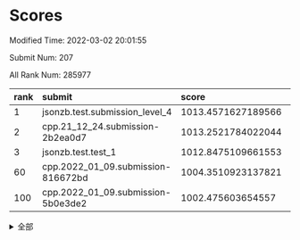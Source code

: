 # Scores

Modified Time: 2022-03-02 20:01:55

Submit Num: 207

All Rank Num: 285977

| rank |               submit               |       score        |       sigma        | pk_num |
| :--- | :--------------------------------- | :----------------- | :----------------- | :----- |
| 1    | jsonzb.test.submission_level_4     | 1013.4571627189566 | 0.8242499260912155 | 5525   |
| 2    | cpp.21_12_24.submission-2b2ea0d7   | 1013.2521784022044 | 0.7889572588838872 | 5527   |
| 3    | jsonzb.test.test_1                 | 1012.8475109661553 | 0.8158328691577632 | 5520   |
| 60   | cpp.2022_01_09.submission-816672bd | 1004.3510923137821 | 0.7214805791965316 | 5525   |
| 100  | cpp.2022_01_09.submission-5b0e3de2 | 1002.475603654557  | 0.7093510096753304 | 5531   |


<details>
<summary>全部</summary>

| rank |                 submit                 |       score        |       sigma        | pk_num |
| :--- | :------------------------------------- | :----------------- | :----------------- | :----- |
| 1    | jsonzb.test.submission_level_4         | 1013.4571627189566 | 0.8242499260912155 | 5525   |
| 2    | cpp.21_12_24.submission-2b2ea0d7       | 1013.2521784022044 | 0.7889572588838872 | 5527   |
| 3    | jsonzb.test.test_1                     | 1012.8475109661553 | 0.8158328691577632 | 5520   |
| 4    | gobigger.level_3.submission_level_3_1  | 1011.5816398598217 | 0.7973506813274147 | 5526   |
| 5    | gobigger.level_3.submission_level_3_7  | 1011.4071604311692 | 0.7755370255362859 | 5525   |
| 6    | gobigger.level_3.submission_level_3_20 | 1011.3593401484865 | 0.7888121997008625 | 5520   |
| 7    | gobigger.level_3.submission_level_3_42 | 1011.3047562206837 | 0.7580325732953698 | 5529   |
| 8    | gobigger.level_3.submission_level_3_12 | 1011.2943069460832 | 0.8001651599614384 | 5530   |
| 9    | gobigger.level_3.submission_level_3_19 | 1011.1183113773925 | 0.7751671148871224 | 5524   |
| 10   | gobigger.level_3.submission_level_3_28 | 1011.0454590129502 | 0.7692433788450874 | 5521   |
| 11   | gobigger.level_3.submission_level_3_45 | 1011.0352168296617 | 0.7797121949852318 | 5524   |
| 12   | gobigger.level_3.submission_level_3_5  | 1011.0197367047303 | 0.7800558746731384 | 5527   |
| 13   | gobigger.level_3.submission_level_3_35 | 1010.8684863159476 | 0.7866210485771844 | 5534   |
| 14   | gobigger.level_3.submission_level_3_34 | 1010.8159848022933 | 0.7808181789739127 | 5530   |
| 15   | gobigger.level_3.submission_level_3_44 | 1010.7791387853725 | 0.759692120924885  | 5526   |
| 16   | gobigger.level_3.submission_level_3_48 | 1010.6805847880518 | 0.771962449174908  | 5522   |
| 17   | gobigger.level_3.submission_level_3_25 | 1010.6600289094592 | 0.779798507223045  | 5522   |
| 18   | gobigger.level_3.submission_level_3_9  | 1010.5477036208337 | 0.7856391839508391 | 5525   |
| 19   | gobigger.level_3.submission_level_3_15 | 1010.5390332200994 | 0.7523143606582143 | 5523   |
| 20   | gobigger.level_3.submission_level_3_47 | 1010.5094623701982 | 0.7510663960073201 | 5525   |
| 21   | gobigger.level_3.submission_level_3_8  | 1010.4730789434343 | 0.7946284277370633 | 5529   |
| 22   | gobigger.level_3.submission_level_3_14 | 1010.4714697185776 | 0.7505322063464286 | 5525   |
| 23   | gobigger.level_3.submission_level_3_38 | 1010.4475042797244 | 0.7542509585190277 | 5522   |
| 24   | gobigger.level_3.submission_level_3_24 | 1010.2463094870232 | 0.7657182650946369 | 5526   |
| 25   | gobigger.level_3.submission_level_3_0  | 1010.1832923121751 | 0.7372031132581782 | 5520   |
| 26   | gobigger.level_3.submission_level_3_31 | 1010.1677059150212 | 0.7695974185179841 | 5526   |
| 27   | gobigger.level_3.submission_level_3_49 | 1010.096378382535  | 0.7562798621792423 | 5530   |
| 28   | gobigger.level_3.submission_level_3_32 | 1010.0404361266949 | 0.7474049059804848 | 5522   |
| 29   | gobigger.level_3.submission_level_3_30 | 1010.035112373358  | 0.7514090621584885 | 5522   |
| 30   | gobigger.level_3.submission_level_3_13 | 1010.0152602407074 | 0.758432030583377  | 5531   |
| 31   | gobigger.level_3.submission_level_3_27 | 1009.9916945256603 | 0.765757958956049  | 5526   |
| 32   | gobigger.level_3.submission_level_3_16 | 1009.9858359046344 | 0.7404891285418507 | 5523   |
| 33   | gobigger.level_3.submission_level_3_33 | 1009.9265981881182 | 0.7373940490576614 | 5523   |
| 34   | gobigger.level_3.submission_level_3_39 | 1009.9198844371543 | 0.7569693073860723 | 5527   |
| 35   | gobigger.level_3.submission_level_3_40 | 1009.9057080766561 | 0.7744723611849973 | 5528   |
| 36   | gobigger.level_3.submission_level_3_26 | 1009.8808663083558 | 0.74944420831846   | 5529   |
| 37   | gobigger.level_3.submission_level_3_11 | 1009.8661855709363 | 0.7541232627033354 | 5526   |
| 38   | gobigger.level_3.submission_level_3_10 | 1009.6420158101032 | 0.7640901845226725 | 5528   |
| 39   | gobigger.level_3.submission_level_3_23 | 1009.6202211745479 | 0.7554151897217156 | 5527   |
| 40   | gobigger.level_3.submission_level_3_6  | 1009.5463153099479 | 0.7453574660789299 | 5520   |
| 41   | gobigger.level_3.submission_level_3_2  | 1009.4800070203809 | 0.7425786244382356 | 5527   |
| 42   | gobigger.level_3.submission_level_3_22 | 1009.4483696769012 | 0.7602764318074541 | 5526   |
| 43   | gobigger.level_3.submission_level_3_43 | 1009.4462008206664 | 0.7378830309216644 | 5529   |
| 44   | gobigger.level_3.submission_level_3_37 | 1009.295680307739  | 0.7343411222913703 | 5524   |
| 45   | gobigger.level_3.submission_level_3_3  | 1009.2653319941608 | 0.7464826563312658 | 5524   |
| 46   | gobigger.level_3.submission_level_3_41 | 1009.2396596859446 | 0.752073294339852  | 5525   |
| 47   | gobigger.level_3.submission_level_3_17 | 1009.1669561573813 | 0.7426604537468853 | 5526   |
| 48   | gobigger.level_3.submission_level_3_4  | 1009.1329325323812 | 0.7505894394331548 | 5527   |
| 49   | gobigger.level_3.submission_level_3_36 | 1009.0091323692455 | 0.7728632235659356 | 5525   |
| 50   | gobigger.level_3.submission_level_3_29 | 1008.8875850808507 | 0.742724076882512  | 5517   |
| 51   | gobigger.level_3.submission_level_3_21 | 1008.3465893762456 | 0.7475045392660211 | 5531   |
| 52   | gobigger.level_3.submission_level_3_46 | 1008.2609747271414 | 0.7514779687980369 | 5530   |
| 53   | gobigger.level_3.submission_level_3_18 | 1007.7557658746435 | 0.7521544162375458 | 5525   |
| 54   | gobigger.level_1.submission_level_1_33 | 1005.1565869739336 | 0.7148571964648149 | 5529   |
| 55   | gobigger.level_1.submission_level_1_31 | 1005.0958960449183 | 0.7203720822476496 | 5525   |
| 56   | gobigger.level_1.submission_level_1_4  | 1004.9930452294493 | 0.7167966225754894 | 5525   |
| 57   | gobigger.level_1.submission_level_1_38 | 1004.7905473598753 | 0.7284912851515568 | 5525   |
| 58   | gobigger.level_1.submission_level_1_26 | 1004.5461753410748 | 0.7219002101791423 | 5522   |
| 59   | gobigger.level_1.submission_level_1_2  | 1004.4046020236331 | 0.721042967184038  | 5528   |
| 60   | cpp.2022_01_09.submission-816672bd     | 1004.3510923137821 | 0.7214805791965316 | 5525   |
| 61   | gobigger.level_1.submission_level_1_16 | 1004.2845082158926 | 0.7197359773375281 | 5525   |
| 62   | gobigger.level_1.submission_level_1_12 | 1004.20223344032   | 0.7207495583570828 | 5524   |
| 63   | gobigger.level_1.submission_level_1_39 | 1004.1939661145688 | 0.7203298057182861 | 5525   |
| 64   | gobigger.level_1.submission_level_1_32 | 1004.111618453743  | 0.7187473206053787 | 5525   |
| 65   | gobigger.level_1.submission_level_1_15 | 1004.0978339600765 | 0.7194344647443109 | 5527   |
| 66   | gobigger.level_1.submission_level_1_43 | 1003.9022205195773 | 0.7245186965622386 | 5524   |
| 67   | gobigger.level_1.submission_level_1_24 | 1003.8463205713247 | 0.7216003142044973 | 5527   |
| 68   | gobigger.level_1.submission_level_1_48 | 1003.8278064412328 | 0.71193751559971   | 5527   |
| 69   | gobigger.level_1.submission_level_1_49 | 1003.7800479849735 | 0.718356145550105  | 5526   |
| 70   | gobigger.level_1.submission_level_1_22 | 1003.6955218000992 | 0.7131866579539304 | 5524   |
| 71   | gobigger.level_1.submission_level_1_11 | 1003.6805328004564 | 0.7131701329784713 | 5523   |
| 72   | gobigger.level_1.submission_level_1_19 | 1003.6454727696354 | 0.7228384137472776 | 5524   |
| 73   | gobigger.level_1.submission_level_1_14 | 1003.6392047531076 | 0.7294383269590083 | 5527   |
| 74   | gobigger.level_1.submission_level_1_44 | 1003.5236384705295 | 0.7176070284075466 | 5528   |
| 75   | gobigger.level_1.submission_level_1_46 | 1003.3575581979509 | 0.7134107103096989 | 5524   |
| 76   | gobigger.level_1.submission_level_1_8  | 1003.2944538844076 | 0.7180011552739436 | 5521   |
| 77   | gobigger.level_1.submission_level_1_28 | 1003.272484823408  | 0.7164976196987969 | 5528   |
| 78   | gobigger.level_1.submission_level_1_42 | 1003.2705689110456 | 0.7235398757973481 | 5529   |
| 79   | gobigger.level_1.submission_level_1_23 | 1003.2495691476439 | 0.7215523344388715 | 5533   |
| 80   | gobigger.level_1.submission_level_1_47 | 1003.245229516275  | 0.7064402367445438 | 5527   |
| 81   | gobigger.level_1.submission_level_1_1  | 1003.1155409889095 | 0.7266598389709382 | 5526   |
| 82   | gobigger.level_1.submission_level_1_9  | 1003.093026502543  | 0.7187712405069473 | 5526   |
| 83   | gobigger.level_1.submission_level_1_0  | 1003.0366822375116 | 0.7068141293220457 | 5529   |
| 84   | gobigger.level_1.submission_level_1_45 | 1003.0357683048985 | 0.7183027192871544 | 5527   |
| 85   | gobigger.level_1.submission_level_1_27 | 1003.0311303728289 | 0.7296343822217942 | 5526   |
| 86   | gobigger.level_1.submission_level_1_37 | 1003.0120701023388 | 0.712304023090095  | 5527   |
| 87   | gobigger.level_1.submission_level_1_20 | 1002.997923597354  | 0.7166411406996933 | 5530   |
| 88   | gobigger.level_1.submission_level_1_10 | 1002.9961747369548 | 0.7166095318314895 | 5533   |
| 89   | gobigger.level_1.submission_level_1_6  | 1002.8801287172837 | 0.7060243748669376 | 5527   |
| 90   | gobigger.level_1.submission_level_1_5  | 1002.8459994496897 | 0.7149385562353865 | 5525   |
| 91   | gobigger.level_1.submission_level_1_40 | 1002.8168098321414 | 0.716322905467873  | 5528   |
| 92   | gobigger.level_1.submission_level_1_7  | 1002.78281060347   | 0.7120211967543149 | 5527   |
| 93   | gobigger.level_1.submission_level_1_34 | 1002.6983460833832 | 0.7143104457469804 | 5521   |
| 94   | gobigger.level_1.submission_level_1_13 | 1002.6896189439709 | 0.7061271539446137 | 5526   |
| 95   | gobigger.level_1.submission_level_1_35 | 1002.6760876207397 | 0.7232596811036719 | 5525   |
| 96   | gobigger.level_1.submission_level_1_29 | 1002.649814576695  | 0.7332453922533985 | 5524   |
| 97   | gobigger.level_1.submission_level_1_17 | 1002.6496620232128 | 0.7289016873721197 | 5521   |
| 98   | gobigger.level_1.submission_level_1_18 | 1002.5301028717516 | 0.7161125064647392 | 5522   |
| 99   | gobigger.level_1.submission_level_1_30 | 1002.5071147611612 | 0.7116192499498181 | 5526   |
| 100  | cpp.2022_01_09.submission-5b0e3de2     | 1002.475603654557  | 0.7093510096753304 | 5531   |
| 101  | gobigger.level_1.submission_level_1_25 | 1002.2690871955474 | 0.7168385927795087 | 5535   |
| 102  | gobigger.level_1.submission_level_1_36 | 1002.18735421152   | 0.7100864534285386 | 5525   |
| 103  | gobigger.level_1.submission_level_1_3  | 1002.1733127444103 | 0.7214067596134164 | 5526   |
| 104  | gobigger.level_1.submission_level_1_41 | 1001.9469686663721 | 0.7209266173880445 | 5528   |
| 105  | gobigger.level_1.submission_level_1_21 | 1001.612818335851  | 0.715822301510242  | 5522   |
| 106  | gobigger.random.submission_random_13   | 997.8169683174068  | 0.7032556493920908 | 5524   |
| 107  | gobigger.random.submission_random_45   | 997.3977415801306  | 0.7019651474854368 | 5524   |
| 108  | gobigger.random.submission_random_22   | 997.1645282108079  | 0.703684108042974  | 5531   |
| 109  | gobigger.random.submission_random_11   | 997.1531814371375  | 0.6980188469746367 | 5525   |
| 110  | gobigger.random.submission_random_39   | 996.9836014254379  | 0.7096455498527917 | 5526   |
| 111  | gobigger.random.submission_random_34   | 996.9057976432103  | 0.6954197372678752 | 5527   |
| 112  | gobigger.random.submission_random_28   | 996.7099798941848  | 0.7188472112934173 | 5526   |
| 113  | gobigger.random.submission_random_40   | 996.6748010454907  | 0.6990583661539194 | 5528   |
| 114  | gobigger.random.submission_random_19   | 996.6407927978859  | 0.706859283796254  | 5525   |
| 115  | gobigger.random.submission_random_9    | 996.6268926511501  | 0.7171256366886606 | 5524   |
| 116  | gobigger.random.submission_random_10   | 996.6248570969348  | 0.7022318483727846 | 5525   |
| 117  | gobigger.random.submission_random_37   | 996.5920846947507  | 0.7049691390604768 | 5528   |
| 118  | gobigger.random.submission_random_44   | 996.5860601052642  | 0.7043495755591528 | 5524   |
| 119  | gobigger.random.submission_random_49   | 996.4312489510734  | 0.7224103950746875 | 5526   |
| 120  | gobigger.random.submission_random_18   | 996.3932073933943  | 0.719182395485737  | 5529   |
| 121  | gobigger.random.submission_random_0    | 996.3188470078169  | 0.7136451371829268 | 5526   |
| 122  | gobigger.random.submission_random_12   | 996.2613397556568  | 0.7102354040910089 | 5520   |
| 123  | gobigger.random.submission_random_24   | 996.2173247420781  | 0.7114482520197752 | 5524   |
| 124  | gobigger.random.submission_random_5    | 996.2090231111712  | 0.7244877580148328 | 5524   |
| 125  | gobigger.random.submission_random_7    | 996.1933469234626  | 0.7102466919126251 | 5526   |
| 126  | gobigger.random.submission_random_33   | 996.1624147043441  | 0.7010918005610718 | 5523   |
| 127  | gobigger.random.submission_random_17   | 996.1544140571262  | 0.7275356297086873 | 5523   |
| 128  | gobigger.random.submission_random_14   | 996.1192395204563  | 0.7189833276022403 | 5531   |
| 129  | gobigger.random.submission_random_2    | 996.0992166706411  | 0.7066480448860075 | 5529   |
| 130  | gobigger.random.submission_random_43   | 996.0588016358098  | 0.7052823820167948 | 5527   |
| 131  | gobigger.random.submission_random_30   | 996.0216825229993  | 0.7133290174439662 | 5528   |
| 132  | gobigger.random.submission_random_31   | 995.9793351706569  | 0.7054314620482004 | 5530   |
| 133  | gobigger.random.submission_random_48   | 995.9555666605908  | 0.7107557389619968 | 5526   |
| 134  | gobigger.random.submission_random_20   | 995.9097751508365  | 0.7070650346220864 | 5526   |
| 135  | gobigger.random.submission_random_36   | 995.8918511084919  | 0.7115830982465994 | 5522   |
| 136  | gobigger.random.submission_random_23   | 995.8529767320208  | 0.7205032762925104 | 5528   |
| 137  | gobigger.random.submission_random_1    | 995.8286189305837  | 0.7116095421316657 | 5527   |
| 138  | gobigger.random.submission_random_46   | 995.7792747193549  | 0.7191265004107805 | 5528   |
| 139  | gobigger.random.submission_random_29   | 995.7577364433755  | 0.702042078440766  | 5526   |
| 140  | gobigger.random.submission_random_6    | 995.735566501074   | 0.7209102439490502 | 5528   |
| 141  | gobigger.random.submission_random_21   | 995.7286028898135  | 0.7103813234999046 | 5527   |
| 142  | gobigger.random.submission_random_26   | 995.6606226778481  | 0.7122323797000005 | 5528   |
| 143  | gobigger.random.submission_random_32   | 995.6352744149383  | 0.7112088110933236 | 5529   |
| 144  | gobigger.random.submission_random_27   | 995.6104202239671  | 0.7210725700881163 | 5528   |
| 145  | gobigger.random.submission_random_38   | 995.5627513037684  | 0.7215631480610255 | 5528   |
| 146  | gobigger.random.submission_random_16   | 995.5199312240976  | 0.701844998408036  | 5530   |
| 147  | gobigger.random.submission_random_15   | 995.3472341153604  | 0.7103131299115705 | 5523   |
| 148  | gobigger.random.submission_random_25   | 995.1818515430793  | 0.7121570635485943 | 5526   |
| 149  | gobigger.random.submission_random_42   | 995.1384744300304  | 0.7138985504294889 | 5525   |
| 150  | gobigger.random.submission_random_47   | 995.0693242210687  | 0.6983497650723482 | 5525   |
| 151  | gobigger.random.submission_random_3    | 994.8920238668028  | 0.7040282302754515 | 5531   |
| 152  | gobigger.random.submission_random_41   | 994.87555970751    | 0.7142757017259898 | 5527   |
| 153  | gobigger.random.submission_random_4    | 994.8021885734018  | 0.7268759193777532 | 5528   |
| 154  | gobigger.random.submission_random_8    | 994.4723931562584  | 0.7245914359317611 | 5529   |
| 155  | gobigger.random.submission_random_35   | 994.2842739422337  | 0.7303326278103442 | 5529   |
| 156  | gobigger.level_2.submission_level_2_24 | 993.7643772792745  | 0.724851550524477  | 5529   |
| 157  | gobigger.level_2.submission_level_2_12 | 993.6081052474125  | 0.7243454517999628 | 5519   |
| 158  | gobigger.level_2.submission_level_2_38 | 993.3792233435674  | 0.7353600769192151 | 5531   |
| 159  | gobigger.level_2.submission_level_2_20 | 993.2288779008746  | 0.7356506643892765 | 5526   |
| 160  | gobigger.level_2.submission_level_2_27 | 993.1928661643313  | 0.738843034185582  | 5525   |
| 161  | gobigger.level_2.submission_level_2_49 | 993.1638904372123  | 0.7312022392937726 | 5523   |
| 162  | gobigger.level_2.submission_level_2_37 | 993.1495386701552  | 0.734000013927738  | 5526   |
| 163  | gobigger.level_2.submission_level_2_6  | 993.122378453415   | 0.732225041241434  | 5530   |
| 164  | gobigger.level_2.submission_level_2_4  | 993.0788399134733  | 0.7506931018280806 | 5531   |
| 165  | gobigger.level_2.submission_level_2_22 | 993.0188027835918  | 0.7574041571472465 | 5529   |
| 166  | gobigger.level_2.submission_level_2_7  | 992.7782797179228  | 0.7347658523309957 | 5526   |
| 167  | gobigger.level_2.submission_level_2_23 | 992.7000084305564  | 0.7521137921071315 | 5526   |
| 168  | gobigger.level_2.submission_level_2_11 | 992.6298123673239  | 0.7306154407770111 | 5523   |
| 169  | gobigger.level_2.submission_level_2_10 | 992.6241813438018  | 0.73409123947946   | 5523   |
| 170  | gobigger.level_2.submission_level_2_48 | 992.4723510496511  | 0.7267304760528182 | 5526   |
| 171  | gobigger.level_2.submission_level_2_21 | 992.429076365099   | 0.7557031625959788 | 5523   |
| 172  | gobigger.level_2.submission_level_2_15 | 992.3506657076757  | 0.7401953882131463 | 5524   |
| 173  | gobigger.level_2.submission_level_2_47 | 992.2537559858314  | 0.7216986482287682 | 5526   |
| 174  | gobigger.level_2.submission_level_2_40 | 992.2336515310626  | 0.748194949408615  | 5528   |
| 175  | gobigger.level_2.submission_level_2_42 | 992.1591118683448  | 0.7400487304616632 | 5527   |
| 176  | gobigger.level_2.submission_level_2_25 | 992.1435249477732  | 0.7696573219478288 | 5524   |
| 177  | gobigger.level_2.submission_level_2_18 | 992.0989542132809  | 0.7407972865509771 | 5527   |
| 178  | gobigger.level_2.submission_level_2_3  | 992.0318432310856  | 0.7377871244683014 | 5530   |
| 179  | gobigger.level_2.submission_level_2_34 | 991.9769602176386  | 0.7840234294667313 | 5526   |
| 180  | gobigger.level_2.submission_level_2_43 | 991.8995600970608  | 0.7471377122716312 | 5525   |
| 181  | gobigger.level_2.submission_level_2_2  | 991.8821874752003  | 0.7322425672854307 | 5527   |
| 182  | gobigger.level_2.submission_level_2_44 | 991.8052202875401  | 0.7663513387178326 | 5524   |
| 183  | gobigger.level_2.submission_level_2_35 | 991.7598415564024  | 0.73840119196171   | 5525   |
| 184  | gobigger.level_2.submission_level_2_19 | 991.6376946543754  | 0.747199031416201  | 5527   |
| 185  | gobigger.level_2.submission_level_2_30 | 991.5372334809197  | 0.7371095164228184 | 5528   |
| 186  | gobigger.level_2.submission_level_2_8  | 991.5168419874949  | 0.7458038310708053 | 5530   |
| 187  | gobigger.level_2.submission_level_2_45 | 991.3546225245785  | 0.7520866495219211 | 5527   |
| 188  | gobigger.level_2.submission_level_2_46 | 991.3127314715168  | 0.7639471023711    | 5521   |
| 189  | gobigger.level_2.submission_level_2_29 | 991.3005311856604  | 0.7534361149588823 | 5528   |
| 190  | gobigger.level_2.submission_level_2_41 | 991.2882446863211  | 0.758919893026284  | 5528   |
| 191  | gobigger.level_2.submission_level_2_14 | 991.2525879959984  | 0.7386401620762958 | 5533   |
| 192  | gobigger.level_2.submission_level_2_9  | 991.2474571533272  | 0.7544117939139723 | 5531   |
| 193  | gobigger.level_2.submission_level_2_32 | 991.2197749450615  | 0.7563880392205793 | 5526   |
| 194  | gobigger.level_2.submission_level_2_36 | 991.1897238271748  | 0.7447188824178703 | 5523   |
| 195  | gobigger.level_2.submission_level_2_28 | 990.9350658266125  | 0.7435939532611833 | 5530   |
| 196  | gobigger.level_2.submission_level_2_17 | 990.9211333061347  | 0.7652326778917595 | 5529   |
| 197  | gobigger.level_2.submission_level_2_39 | 990.8253189344282  | 0.7514195823951053 | 5528   |
| 198  | gobigger.level_2.submission_level_2_5  | 990.7789875724884  | 0.7626258357905542 | 5527   |
| 199  | gobigger.level_2.submission_level_2_0  | 990.7272881419452  | 0.7704658895410362 | 5530   |
| 200  | gobigger.level_2.submission_level_2_1  | 990.6825549642363  | 0.7603307413436573 | 5529   |
| 201  | gobigger.level_2.submission_level_2_13 | 990.6748928252243  | 0.7537260494048741 | 5523   |
| 202  | gobigger.level_2.submission_level_2_31 | 990.6151311811025  | 0.7628152687180568 | 5527   |
| 203  | gobigger.level_2.submission_level_2_16 | 990.5323938768213  | 0.7794962948703954 | 5522   |
| 204  | gobigger.level_2.submission_level_2_33 | 990.419776514278   | 0.75339549277068   | 5520   |
| 205  | gobigger.level_2.submission_level_2_26 | 989.9513871155026  | 0.7732132905316291 | 5523   |
| 206  | gobigger.none.submission_none_0        | 976.8802943460723  | 1.3753021744347713 | 5525   |
| 207  | gobigger.none.submission_none_1        | 975.1517212709861  | 1.5436230075844424 | 5529   |

</details>